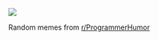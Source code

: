 ![](https://preview.redd.it/rfmyrywbqajd1.png?width=640&crop=smart&auto=webp&s=d302c5dad13c3154c5171da8750625fbb1920725)

 Random memes from [r/ProgrammerHumor](https://www.reddit.com/r/ProgrammerHumor/)
